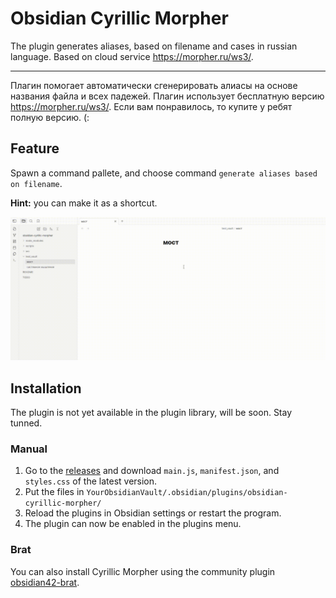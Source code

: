 # Obsidian Cyrillic Morpher

The plugin generates aliases, based on filename and cases in russian language. Based on cloud service https://morpher.ru/ws3/.

---

Плагин помогает автоматически сгенерировать алиасы на основе названия файла и всех падежей. Плагин использует бесплатную версию https://morpher.ru/ws3/. Если вам понравилось, то купите у ребят полную версию. (:

## Feature

Spawn a command pallete, and choose command `generate aliases based on filename`.

**Hint:** you can make it as a shortcut.

![demo](/images/demo.gif)

## Installation

The plugin is not yet available in the plugin library, will be soon. Stay tunned.

### Manual

1.  Go to the [releases](https://github.com/vanadium23/obsidian-cyrillic-morpher/releases) and download `main.js`, `manifest.json`, and `styles.css` of the latest version.
2.  Put the files in `YourObsidianVault/.obsidian/plugins/obsidian-cyrillic-morpher/`
3.  Reload the plugins in Obsidian settings or restart the program.
4.  The plugin can now be enabled in the plugins menu.

### Brat

You can also install Cyrillic Morpher using the community plugin [obsidian42-brat](https://github.com/TfTHacker/obsidian42-brat).

